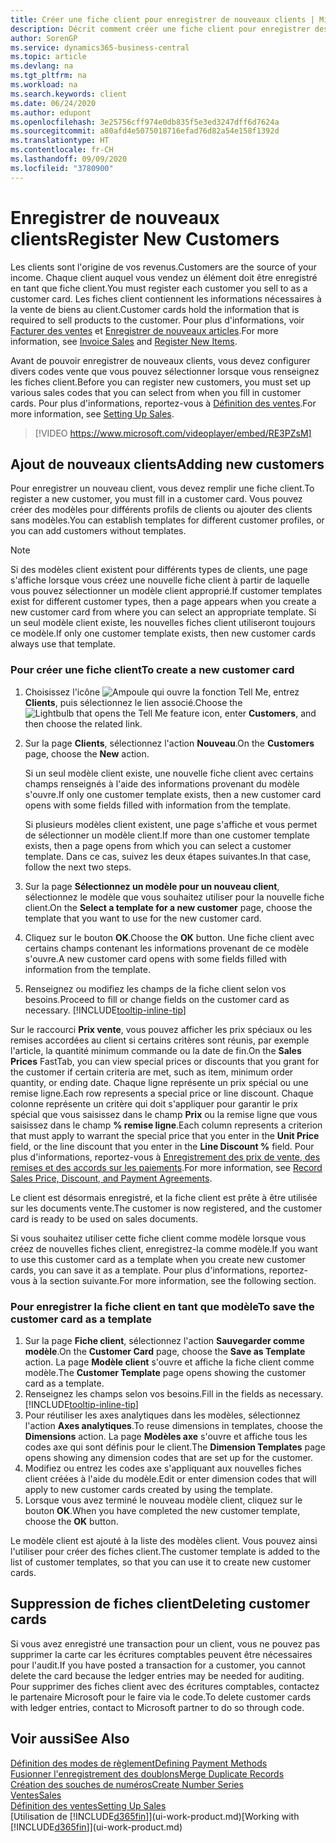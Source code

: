 ```yaml
---
title: Créer une fiche client pour enregistrer de nouveaux clients | Microsoft Docs
description: Décrit comment créer une fiche client pour enregistrer des informations sur chaque nouveau client ou client auquel vous vendez.
author: SorenGP
ms.service: dynamics365-business-central
ms.topic: article
ms.devlang: na
ms.tgt_pltfrm: na
ms.workload: na
ms.search.keywords: client
ms.date: 06/24/2020
ms.author: edupont
ms.openlocfilehash: 3e25756cff974e0db835f5e3ed3247dff6d7624a
ms.sourcegitcommit: a80afd4e5075018716efad76d82a54e158f1392d
ms.translationtype: HT
ms.contentlocale: fr-CH
ms.lasthandoff: 09/09/2020
ms.locfileid: "3780900"
---
```

# <a name="register-new-customers"></a><span data-ttu-id="d7608-103">Enregistrer de nouveaux clients</span><span class="sxs-lookup"><span data-stu-id="d7608-103">Register New Customers</span></span>

<span data-ttu-id="d7608-104">Les clients sont l'origine de vos revenus.</span><span class="sxs-lookup"><span data-stu-id="d7608-104">Customers are the source of your income.</span></span> <span data-ttu-id="d7608-105">Chaque client auquel vous vendez un élément doit être enregistré en tant que fiche client.</span><span class="sxs-lookup"><span data-stu-id="d7608-105">You must register each customer you sell to as a customer card.</span></span> <span data-ttu-id="d7608-106">Les fiches client contiennent les informations nécessaires à la vente de biens au client.</span><span class="sxs-lookup"><span data-stu-id="d7608-106">Customer cards hold the information that is required to sell products to the customer.</span></span> <span data-ttu-id="d7608-107">Pour plus d'informations, voir [Facturer des ventes](sales-how-invoice-sales.md) et [Enregistrer de nouveaux articles](inventory-how-register-new-items.md).</span><span class="sxs-lookup"><span data-stu-id="d7608-107">For more information, see [Invoice Sales](sales-how-invoice-sales.md) and [Register New Items](inventory-how-register-new-items.md).</span></span>  

<span data-ttu-id="d7608-108">Avant de pouvoir enregistrer de nouveaux clients, vous devez configurer divers codes vente que vous pouvez sélectionner lorsque vous renseignez les fiches client.</span><span class="sxs-lookup"><span data-stu-id="d7608-108">Before you can register new customers, you must set up various sales codes that you can select from when you fill in customer cards.</span></span> <span data-ttu-id="d7608-109">Pour plus d'informations, reportez-vous à [Définition des ventes](sales-setup-sales.md).</span><span class="sxs-lookup"><span data-stu-id="d7608-109">For more information, see [Setting Up Sales](sales-setup-sales.md).</span></span>

> [!VIDEO https://www.microsoft.com/videoplayer/embed/RE3PZsM]

## <a name="adding-new-customers"></a><span data-ttu-id="d7608-110">Ajout de nouveaux clients</span><span class="sxs-lookup"><span data-stu-id="d7608-110">Adding new customers</span></span>

<span data-ttu-id="d7608-111">Pour enregistrer un nouveau client, vous devez remplir une fiche client.</span><span class="sxs-lookup"><span data-stu-id="d7608-111">To register a new customer, you must fill in a customer card.</span></span> <span data-ttu-id="d7608-112">Vous pouvez créer des modèles pour différents profils de clients ou ajouter des clients sans modèles.</span><span class="sxs-lookup"><span data-stu-id="d7608-112">You can establish templates for different customer profiles, or you can add customers without templates.</span></span>  

> [!NOTE]  
> <span data-ttu-id="d7608-113">Si des modèles client existent pour différents types de clients, une page s'affiche lorsque vous créez une nouvelle fiche client à partir de laquelle vous pouvez sélectionner un modèle client approprié.</span><span class="sxs-lookup"><span data-stu-id="d7608-113">If customer templates exist for different customer types, then a page appears when you create a new customer card from where you can select an appropriate template.</span></span> <span data-ttu-id="d7608-114">Si un seul modèle client existe, les nouvelles fiches client utiliseront toujours ce modèle.</span><span class="sxs-lookup"><span data-stu-id="d7608-114">If only one customer template exists, then new customer cards always use that template.</span></span>  

### <a name="to-create-a-new-customer-card"></a><span data-ttu-id="d7608-115">Pour créer une fiche client</span><span class="sxs-lookup"><span data-stu-id="d7608-115">To create a new customer card</span></span>

1. <span data-ttu-id="d7608-116">Choisissez l'icône ![Ampoule qui ouvre la fonction Tell Me](media/ui-search/search_small.png "Dites-moi ce que vous voulez faire"), entrez **Clients**, puis sélectionnez le lien associé.</span><span class="sxs-lookup"><span data-stu-id="d7608-116">Choose the ![Lightbulb that opens the Tell Me feature](media/ui-search/search_small.png "Tell me what you want to do") icon, enter **Customers**, and then choose the related link.</span></span>  
2. <span data-ttu-id="d7608-117">Sur la page **Clients**, sélectionnez l'action **Nouveau**.</span><span class="sxs-lookup"><span data-stu-id="d7608-117">On the **Customers** page, choose the **New** action.</span></span>

    <span data-ttu-id="d7608-118">Si un seul modèle client existe, une nouvelle fiche client avec certains champs renseignés à l'aide des informations provenant du modèle s'ouvre.</span><span class="sxs-lookup"><span data-stu-id="d7608-118">If only one customer template exists, then a new customer card opens with some fields filled with information from the template.</span></span>

    <span data-ttu-id="d7608-119">Si plusieurs modèles client existent, une page s'affiche et vous permet de sélectionner un modèle client.</span><span class="sxs-lookup"><span data-stu-id="d7608-119">If more than one customer template exists, then a page opens from which you can select a customer template.</span></span> <span data-ttu-id="d7608-120">Dans ce cas, suivez les deux étapes suivantes.</span><span class="sxs-lookup"><span data-stu-id="d7608-120">In that case, follow the next two steps.</span></span>
3. <span data-ttu-id="d7608-121">Sur la page **Sélectionnez un modèle pour un nouveau client**, sélectionnez le modèle que vous souhaitez utiliser pour la nouvelle fiche client.</span><span class="sxs-lookup"><span data-stu-id="d7608-121">On the **Select a template for a new customer** page, choose the template that you want to use for the new customer card.</span></span>
4. <span data-ttu-id="d7608-122">Cliquez sur le bouton **OK**.</span><span class="sxs-lookup"><span data-stu-id="d7608-122">Choose the **OK** button.</span></span> <span data-ttu-id="d7608-123">Une fiche client avec certains champs contenant les informations provenant de ce modèle s'ouvre.</span><span class="sxs-lookup"><span data-stu-id="d7608-123">A new customer card opens with some fields filled with information from the template.</span></span>  
5. <span data-ttu-id="d7608-124">Renseignez ou modifiez les champs de la fiche client selon vos besoins.</span><span class="sxs-lookup"><span data-stu-id="d7608-124">Proceed to fill or change fields on the customer card as necessary.</span></span> [!INCLUDE[tooltip-inline-tip](includes/tooltip-inline-tip_md.md)]

<span data-ttu-id="d7608-125">Sur le raccourci **Prix vente**, vous pouvez afficher les prix spéciaux ou les remises accordées au client si certains critères sont réunis, par exemple l'article, la quantité minimum commande ou la date de fin.</span><span class="sxs-lookup"><span data-stu-id="d7608-125">On the **Sales Prices** FastTab, you can view special prices or discounts that you grant for the customer if certain criteria are met, such as item, minimum order quantity, or ending date.</span></span> <span data-ttu-id="d7608-126">Chaque ligne représente un prix spécial ou une remise ligne.</span><span class="sxs-lookup"><span data-stu-id="d7608-126">Each row represents a special price or line discount.</span></span> <span data-ttu-id="d7608-127">Chaque colonne représente un critère qui doit s'appliquer pour garantir le prix spécial que vous saisissez dans le champ **Prix** ou la remise ligne que vous saisissez dans le champ **% remise ligne**.</span><span class="sxs-lookup"><span data-stu-id="d7608-127">Each column represents a criterion that must apply to warrant the special price that you enter in the **Unit Price** field, or the line discount that you enter in the **Line Discount %** field.</span></span> <span data-ttu-id="d7608-128">Pour plus d'informations, reportez-vous à [Enregistrement des prix de vente, des remises et des accords sur les paiements](sales-how-record-sales-price-discount-payment-agreements.md).</span><span class="sxs-lookup"><span data-stu-id="d7608-128">For more information, see [Record Sales Price, Discount, and Payment Agreements](sales-how-record-sales-price-discount-payment-agreements.md).</span></span>

<span data-ttu-id="d7608-129">Le client est désormais enregistré, et la fiche client est prête à être utilisée sur les documents vente.</span><span class="sxs-lookup"><span data-stu-id="d7608-129">The customer is now registered, and the customer card is ready to be used on sales documents.</span></span>

<span data-ttu-id="d7608-130">Si vous souhaitez utiliser cette fiche client comme modèle lorsque vous créez de nouvelles fiches client, enregistrez-la comme modèle.</span><span class="sxs-lookup"><span data-stu-id="d7608-130">If you want to use this customer card as a template when you create new customer cards, you can save it as a template.</span></span> <span data-ttu-id="d7608-131">Pour plus d'informations, reportez-vous à la section suivante.</span><span class="sxs-lookup"><span data-stu-id="d7608-131">For more information, see the following section.</span></span>  

### <a name="to-save-the-customer-card-as-a-template"></a><span data-ttu-id="d7608-132">Pour enregistrer la fiche client en tant que modèle</span><span class="sxs-lookup"><span data-stu-id="d7608-132">To save the customer card as a template</span></span>

1. <span data-ttu-id="d7608-133">Sur la page **Fiche client**, sélectionnez l'action **Sauvegarder comme modèle**.</span><span class="sxs-lookup"><span data-stu-id="d7608-133">On the **Customer Card** page, choose the **Save as Template** action.</span></span> <span data-ttu-id="d7608-134">La page **Modèle client** s'ouvre et affiche la fiche client comme modèle.</span><span class="sxs-lookup"><span data-stu-id="d7608-134">The **Customer Template** page opens showing the customer card as a template.</span></span>
2. <span data-ttu-id="d7608-135">Renseignez les champs selon vos besoins.</span><span class="sxs-lookup"><span data-stu-id="d7608-135">Fill in the fields as necessary.</span></span> [!INCLUDE[tooltip-inline-tip](includes/tooltip-inline-tip_md.md)]
3. <span data-ttu-id="d7608-136">Pour réutiliser les axes analytiques dans les modèles, sélectionnez l'action **Axes analytiques**.</span><span class="sxs-lookup"><span data-stu-id="d7608-136">To reuse dimensions in templates, choose the **Dimensions** action.</span></span> <span data-ttu-id="d7608-137">La page **Modèles axe** s'ouvre et affiche tous les codes axe qui sont définis pour le client.</span><span class="sxs-lookup"><span data-stu-id="d7608-137">The **Dimension Templates** page opens showing any dimension codes that are set up for the customer.</span></span>
4. <span data-ttu-id="d7608-138">Modifiez ou entrez les codes axe s'appliquant aux nouvelles fiches client créées à l'aide du modèle.</span><span class="sxs-lookup"><span data-stu-id="d7608-138">Edit or enter dimension codes that will apply to new customer cards created by using the template.</span></span>  
5. <span data-ttu-id="d7608-139">Lorsque vous avez terminé le nouveau modèle client, cliquez sur le bouton **OK**.</span><span class="sxs-lookup"><span data-stu-id="d7608-139">When you have completed the new customer template, choose the **OK** button.</span></span>

<span data-ttu-id="d7608-140">Le modèle client est ajouté à la liste des modèles client. Vous pouvez ainsi l'utiliser pour créer des fiches client.</span><span class="sxs-lookup"><span data-stu-id="d7608-140">The customer template is added to the list of customer templates, so that you can use it to create new customer cards.</span></span>

## <a name="deleting-customer-cards"></a><span data-ttu-id="d7608-141">Suppression de fiches client</span><span class="sxs-lookup"><span data-stu-id="d7608-141">Deleting customer cards</span></span>

<span data-ttu-id="d7608-142">Si vous avez enregistré une transaction pour un client, vous ne pouvez pas supprimer la carte car les écritures comptables peuvent être nécessaires pour l'audit.</span><span class="sxs-lookup"><span data-stu-id="d7608-142">If you have posted a transaction for a customer, you cannot delete the card because the ledger entries may be needed for auditing.</span></span> <span data-ttu-id="d7608-143">Pour supprimer des fiches client avec des écritures comptables, contactez le partenaire Microsoft pour le faire via le code.</span><span class="sxs-lookup"><span data-stu-id="d7608-143">To delete customer cards with ledger entries, contact to Microsoft partner to do so through code.</span></span>  

## <a name="see-also"></a><span data-ttu-id="d7608-144">Voir aussi</span><span class="sxs-lookup"><span data-stu-id="d7608-144">See Also</span></span>

[<span data-ttu-id="d7608-145">Définition des modes de règlement</span><span class="sxs-lookup"><span data-stu-id="d7608-145">Defining Payment Methods</span></span>](finance-payment-methods.md)  
[<span data-ttu-id="d7608-146">Fusionner l'enregistrement des doublons</span><span class="sxs-lookup"><span data-stu-id="d7608-146">Merge Duplicate Records</span></span>](sales-how-merge-duplicate-records.md)  
[<span data-ttu-id="d7608-147">Création des souches de numéros</span><span class="sxs-lookup"><span data-stu-id="d7608-147">Create Number Series</span></span>](ui-create-number-series.md)  
[<span data-ttu-id="d7608-148">Ventes</span><span class="sxs-lookup"><span data-stu-id="d7608-148">Sales</span></span>](sales-manage-sales.md)  
[<span data-ttu-id="d7608-149">Définition des ventes</span><span class="sxs-lookup"><span data-stu-id="d7608-149">Setting Up Sales</span></span>](sales-setup-sales.md)  
<span data-ttu-id="d7608-150">[Utilisation de [!INCLUDE[d365fin](includes/d365fin_md.md)]](ui-work-product.md)</span><span class="sxs-lookup"><span data-stu-id="d7608-150">[Working with [!INCLUDE[d365fin](includes/d365fin_md.md)]](ui-work-product.md)</span></span>  
